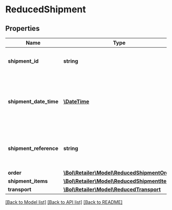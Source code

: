# ReducedShipment

## Properties
Name | Type | Description | Notes
------------ | ------------- | ------------- | -------------
**shipment_id** | **string** | A unique identifier for this shipment. | 
**shipment_date_time** | [**\DateTime**](\DateTime.md) | The date and time in ISO 8601 format when the order item was shipped. | [optional] 
**shipment_reference** | **string** | Reference supplied by the user when this item was shipped. | 
**order** | [**\Bol\Retailer\Model\ReducedShipmentOrder**](ReducedShipmentOrder.md) |  | 
**shipment_items** | [**\Bol\Retailer\Model\ReducedShipmentItem[]**](ReducedShipmentItem.md) |  | 
**transport** | [**\Bol\Retailer\Model\ReducedTransport**](ReducedTransport.md) |  | 

[[Back to Model list]](../../README.md#documentation-for-models) [[Back to API list]](../../README.md#documentation-for-api-endpoints) [[Back to README]](../../README.md)

